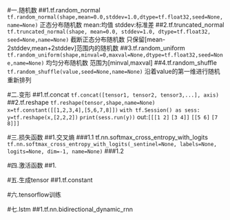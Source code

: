 #一.随机数
##1.tf.random_normal 
`tf.random_normal(shape,mean=0.0,stddev=1.0,dtype=tf.float32,seed=None,name=None)`
正态分布随机数
mean:均值
stddev:标准差
##2.tf.truncated_normal
`tf.truncated_normal(shape, mean=0.0, stddev=1.0, dtype=tf.float32, seed=None,name=None)`
截断正态分布随机数
只保留[mean-2stddev,mean+2stddev]范围内的随机数
##3.tf.random_uniform
`tf.random_uniform(shape,minval=0,maxval=None,dtype=tf.float32,seed=None,name=None)`
均匀分布随机数
范围为[minval,maxval]
##4.tf.random_shuffle
`tf.random_shuffle(value,seed=None,name=None)`
沿着value的第一维进行随机重新排列

#二.变形
##1.tf.concat
`tf.concat([tensor1, tensor2, tensor3,...], axis)`
##2.tf.reshape
`tf.reshape(tensor,shape,name=None)`
`x=tf.constant([[1,2,3,4],[5,6,7,8]])`
`with tf.Session() as sess:`
    `y=tf.reshape(x,[2,2,2])`
    `print(sess.run(y))`
out:`[[[1 2]`
  `[3 4]]`
 `[[5 6]`
  `[7 8]]]`


#三.损失函数
##1.交叉熵
###1.1 tf.nn.softmax_cross_entropy_with_logits
`tf.nn.softmax_cross_entropy_with_logits(_sentinel=None, labels=None, logits=None, dim=-1, name=None)`
###1.2 

#四.激活函数
##1.

#五.生成tensor
##1.tf.constant

#六.tensorflow训练

#七.lstm
##1.tf.nn.bidirectional_dynamic_rnn